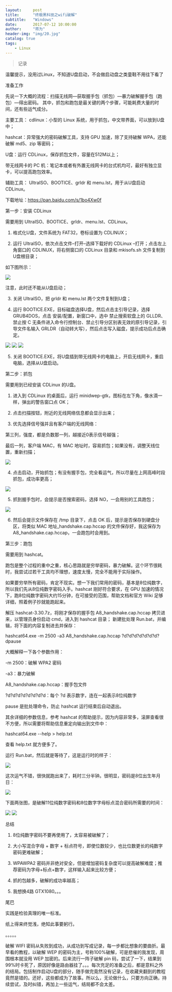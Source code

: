 ```yaml
---
layout:     post
title:      "终极黑科技之wifi破解"
subtitle:   "Windows"
date:       2017-07-12 10:00:00
author:     "蒋为"
header-img: "img/20.jpg"
catalog: true
tags:
    - Linux
---
```

>记录

温馨提示，没用过Linux，不知道U盘启动，不会做启动盘之类童鞋不用往下看了

准备工作

先说一下大概的流程：扫描无线网—获取握手包（抓包）—暴力破解握手包（跑包）—得出密码。 其中，抓包和跑包是最关键的两个步骤，可能耗费大量的时间，还有些运气成分。

主要工具： cdlinux：小型的 Linux 系统，用于抓包，中文带界面，可以放到U盘中；

hashcat：异常强大的密码破解工具，支持 GPU 加速，除了支持破解 WPA，还能破解 md5、zip 等密码；

U盘：运行 CDLinux，保存抓包文件，容量在512M以上；

带无线网卡的 PC 机：笔记本或者有外置无线网卡的台式机均可，最好有独立显卡，可以提高跑包效率。

辅助工具： UltraISO、BOOTICE、grldr 和 menu.lst，用于从U盘启动 CDLinux。

下载地址：https://pan.baidu.com/s/1bo4Xw0f

第一步：安装 CDLinux

需要用到 UltraISO、BOOTICE、grldr、menu.lst、CDLinux。

1. 格式化U盘，文件系统为 FAT32，卷标设置为 CDLINUX；

2. 运行 UltraISO，依次点击文件–打开–选择下载好的 CDLinux –打开；点击左上角窗口的 CDLINUX，将右侧窗口的 CDLinux 目录和 mkisofs.sh 文件复制到U盘根目录；

如下图所示：

<img src="/img/articleImg/wifi1.png">




注意，此时还不能从U盘启动；

3. 关闭 UltraISO，把 grldr 和 menu.lst 两个文件复制到U盘；

4. 运行 BOOTICE.EXE，目标磁盘选择U盘，然后点击主引导记录，选择 GRUB4DOS，点击 安装/配置，新窗口中，选中 禁止搜索软盘上的 GLLDR、禁止按 C 无条件进入命令行控制台、禁止引导分区别表无效的原引导记录，引导文件名输入 GRLDR（自动转大写），然后点击写入磁盘，提示成功后点击确定。

<img src="/img/articleImg/wifi2.png">


<img src="/img/articleImg/wifi3.png">


<img src="/img/articleImg/wifi4.png">







5. 关闭 BOOTICE.EXE，将U盘插到带无线网卡的电脑上，开启无线网卡，重启电脑，选择从U盘启动。

第二步：抓包

需要用到已经安装 CDLinux 的U盘。

1. 进入到 CDLinux 的桌面后，运行 minidwep-gtk，图标在左下角，像水滴一样，弹出的警告窗口点 OK；

2. 点击扫描按钮，附近的无线网络信息都会显示出来；

3. 优先选择信号强并且有客户端的无线网络：

第三列，强度，都是负数那一列，越接近0表示信号越强；

最后一列，客户端 MAC，有 MAC 地址时，容易抓包；如果没有，调整天线位置，重新扫描；

<img src="/img/articleImg/wifi5.png">





4. 点击启动，开始抓包；有没有握手包，完全看运气，所以尽量在上网高峰时段抓包，成功率更高；




<img src="/img/articleImg/wifi6.png">


5. 抓到握手包时，会提示是否搜索密码，选择 NO，一会用别的工具跑包；

<img src="/img/articleImg/wifi7.jpg">





6. 然后会提示文件保存在 /tmp 目录下，点击 OK 后，提示是否保存到硬盘分区，将类似 MAC 地址_handshake.cap.hccap 的文件保存好，我这保存为 A8_handshake.cap.hccap，一会跑包时会用到。

第三步：跑包

需要用到 hashcat。

跑包是整个过程的重中之重，核心思路就是穷举密码，暴力破解。这个环节很耗时，我尝试过若干工具均不理想，速度太慢，完全不能用于实际操作。

如果要穷举所有密码，肯定不现实。想一下我们常用的密码，基本是8位纯数字，所以我们先从8位纯数字密码入手。hashcat 刚好符合要求，在 GPU 加速的情况下，跑8位纯数字密码大约15分钟，在可接受的范围，帮助文档和官方 Wiki 足够详细，照着例子抄就能跑起来。

解压 hashcat-3.30.7z，将刚才保存的握手包 A8_handshake.cap.hccap 拷贝进来，以管理员身份启动 cmd，进入到 hashcat 目录； 新建批处理 Run.bat，并编辑，将下面的内容复制进去并保存：

hashcat64.exe -m 2500 -a3 A8_handshake.cap.hccap ?d?d?d?d?d?d?d?dpause

大概解释一下各个参数作用：

-m 2500：破解 WPA2 密码

-a3：暴力破解

A8_handshake.cap.hccap：握手包文件

?d?d?d?d?d?d?d?d：每个 ?d 表示数字，连在一起表示8位纯数字

pause 是批处理命令，防止 hashcat 运行结束后自动退出。

其余详细的参数信息，参考 hashcat 的帮助提示，因为内容非常多，滚屏查看很不方便，所以需要将帮助信息重定向输出到文件中：

hashcat64.exe --help > help.txt

查看 help.txt 就方便多了。

运行 Run.bat，然后就是等待了，这是运行时的样子：

<img src="/img/articleImg/wifi8.png">





这次运气不错，很快就跑出来了，耗时三分半钟。很明显，密码是8位出生年月日：

<img src="/img/articleImg/wifi9.png">





下面两张图，是破解11位纯数字密码和8位数字字母标点混合密码所需要的时间：

<img src="/img/articleImg/wifi10.png">


<img src="/img/articleImg/wifi11.png">




总结

1. 8位纯数字密码不要再使用了，太容易被破解了；

2. 大小写混合字母 + 数字 + 标点符号，即使位数较少，也比位数更长的纯数字密码更难破解；

3. WPAWPA2 密码并非绝对安全，但是增加密码复杂度可以提高破解难度；推荐密码为字母+标点+数字，这样输入起来比较方便；

4. 抓的包越多，破解的成功率越高；

5. 我想换4路 GTX1080。。。

尾巴

实践是检验真理的唯一标准。

纸上得来终觉浅，绝知此事要躬行。

。。。。。

破解 WIFI 密码从失败到成功，从成功到写成记录，每一步都比想象的要曲折。最早看的教程，以破解 WEP 的密码为主，号称100%破解，可是悲催的我发现，周围根本就没用 WEP 加密的。后来流行一阵子破解 pin 码，尝试了一下，结果到99%时卡死了，原因好像是路由器挂了。。。每次充足的准备之后，都是意料之外的结局。包括制作启动U盘的部分，随手做完竟然没有记录，在收藏夹翻到的教程竟然是错的。还好，这些都成为了故事。所以么，无论做什么，只要方向正确，持续尝试，及时纠错，再加上一些运气，结局都不会太差。




